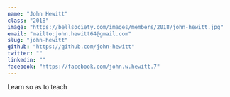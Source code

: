 ```yaml
---
name: "John Hewitt"
class: "2018"
image: "https://bellsociety.com/images/members/2018/john-hewitt.jpg"
email: "mailto:john.hewitt64@gmail.com"
slug: "john-hewitt"
github: "https://github.com/john-hewitt"
twitter: ""
linkedin: ""
facebook: "https://facebook.com/john.w.hewitt.7"
---
```

Learn so as to teach
